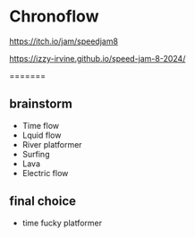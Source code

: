 # Chronoflow

https://itch.io/jam/speedjam8

https://izzy-irvine.github.io/speed-jam-8-2024/

=======

## brainstorm
 - Time flow
 - Lquid flow
 - River platformer
 - Surfing
 - Lava
 - Electric flow

## final choice
 - time fucky platformer
